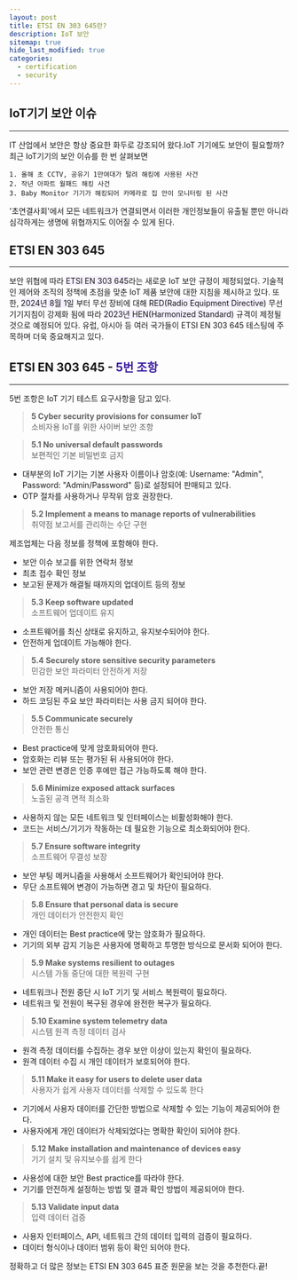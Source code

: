 ```yaml
---
layout: post
title: ETSI EN 303 645란?
description: IoT 보안
sitemap: true
hide_last_modified: true
categories:
  - certification
  - security
---
```


## __IoT기기 보안 이슈__
---
IT 산업에서 보안은 항상 중요한 화두로 강조되어 왔다.IoT 기기에도 보안이 필요할까?<br>
최근 IoT기기의 보안 이슈를 한 번 살펴보면
~~~
1. 올해 초 CCTV, 공유기 1만여대가 털려 해킹에 사용된 사건
2. 작년 아파트 월패드 해킹 사건
3. Baby Monitor 기기가 해킹되어 카메라로 집 안이 모니터링 된 사건
~~~
'초연결사회'에서 모든 네트워크가 연결되면서 이러한 개인정보들이 유출될 뿐만 아니라 심각하게는 생명에 위협까지도 이어질 수 있게 된다.

## __ETSI EN 303 645__
---
보안 위협에 따라 <span style='background-color: #f5f0ff'>ETSI EN 303 645</span>라는 새로운 IoT 보안 규정이 제정되었다. 기술적인 제어와 조직의 정책에 초점을 맞춘 IoT 제품 보안에 대한 지침을 제시하고 있다.
또한, <span style='background-color: #f5f0ff'>2024년 8월 1일</span> 부터 무선 장비에 대해 <span style='background-color: #f5f0ff'>RED(Radio Equipment Directive)</span> 무선기기지침이 강제화 됨에 따라 <span style='background-color: #f5f0ff'>2023년 HEN(Harmonized Standard)</span> 규격이 제정될 것으로 예정되어 있다.
유럽, 아시아 등 여러 국가들이 ETSI EN 303 645 테스팅에 주목하며 더욱 중요해지고 있다.

## __ETSI EN 303 645__ - <span style='color: #3c1ea1'>5번 조항</span>
---
5번 조항은 IoT 기기 테스트 요구사항을 담고 있다.

>__5 Cyber security provisions for consumer IoT__<br>
>소비자용 IoT를 위한 사이버 보안 조항

>__5.1 No universal default passwords__<br>
>보편적인 기본 비밀번호 금지

- 대부분의 IoT 기기는 기본 사용자 이름이나 암호(예: Username: "Admin", Password: "Admin/Password" 등)로 설정되어 판매되고 있다.
- OTP 절차를 사용하거나 무작위 암호 권장한다.

>__5.2 Implement a means to manage reports of vulnerabilities__<br>
>취약점 보고서를 관리하는 수단 구현

제조업체는 다음 정보를 정책에 포함해야 한다.
- 보안 이슈 보고를 위한 연락처 정보
- 최초 접수 확인 정보
- 보고된 문제가 해결될 때까지의 업데이트 등의 정보

>__5.3 Keep software updated__<br>
>소프트웨어 업데이트 유지

- 소프트웨어를 최신 상태로 유지하고, 유지보수되어야 한다.
- 안전하게 업데이트 가능해야 한다.

>__5.4 Securely store sensitive security parameters__<br>
>민감한 보안 파라미터 안전하게 저장

- 보안 저장 메커니즘이 사용되어야 한다.
- 하드 코딩된 주요 보안 파라미터는 사용 금지 되어야 한다.

>__5.5 Communicate securely__<br>
>안전한 통신

- Best practice에 맞게 암호화되어야 한다.
- 암호화는 리뷰 또는 평가된 뒤 사용되어야 한다.
- 보안 관련 변경은 인증 후에만 접근 가능하도록 해야 한다.

>__5.6 Minimize exposed attack surfaces__<br>
>노출된 공격 면적 최소화

- 사용하지 않는 모든 네트워크 및 인터페이스는 비활성화해야 한다.
- 코드는 서비스/기기가 작동하는 데 필요한 기능으로 최소화되어야 한다.

>__5.7 Ensure software integrity__<br>
>소프트웨어 무결성 보장

- 보안 부팅 메커니즘을 사용해서 소프트웨어가 확인되어야 한다.
- 무단 소프트웨어 변경이 가능하면 경고 및 차단이 필요하다.

>__5.8 Ensure that personal data is secure__<br>
>개인 데이터가 안전한지 확인

- 개인 데이터는 Best practice에 맞는 암호화가 필요하다.
- 기기의 외부 감지 기능은 사용자에 명확하고 투명한 방식으로 문서화 되어야 한다.

>__5.9 Make systems resilient to outages__<br>
>시스템 가동 중단에 대한 복원력 구현

- 네트워크나 전원 중단 시 IoT 기기 및 서비스 복원력이 필요하다.
- 네트워크 및 전원이 복구된 경우에 완전한 복구가 필요하다.

>__5.10 Examine system telemetry data__<br>
>시스템 원격 측정 데이터 검사

- 원격 측정 데이터를 수집하는 경우 보안 이상이 있는지 확인이 필요하다.
- 원격 데이터 수집 시 개인 데이터가 보호되어야 한다.

>__5.11 Make it easy for users to delete user data__<br>
>사용자가 쉽게 사용자 데이터를 삭제할 수 있도록 한다

- 기기에서 사용자 데이터를 간단한 방법으로 삭제할 수 있는 기능이 제공되어야 한다.
- 사용자에게 개인 데이터가 삭제되었다는 명확한 확인이 되어야 한다.

>__5.12 Make installation and maintenance of devices easy__<br>
>기기 설치 및 유지보수를 쉽게 한다

- 사용성에 대한 보안 Best practice를 따라야 한다.
- 기기를 안전하게 설정하는 방법 및 결과 확인 방법이 제공되어야 한다.

>__5.13 Validate input data__<br>
>입력 데이터 검증

- 사용자 인터페이스, API, 네트워크 간의 데이터 입력의 검증이 필요하다.
- 데이터 형식이나 데이터 범위 등이 확인 되어야 한다. 


정확하고 더 많은 정보는 ETSI EN 303 645 표준 원문을 보는 것을 추천한다.끝!
